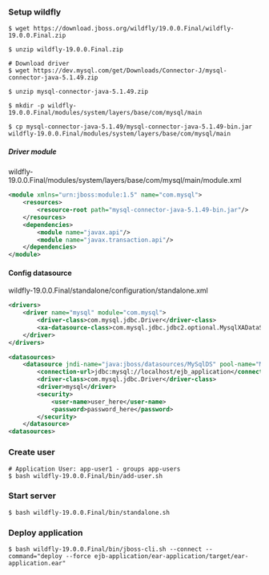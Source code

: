 ### Setup wildfly ###

```shell
$ wget https://download.jboss.org/wildfly/19.0.0.Final/wildfly-19.0.0.Final.zip

$ unzip wildfly-19.0.0.Final.zip

# Download driver
$ wget https://dev.mysql.com/get/Downloads/Connector-J/mysql-connector-java-5.1.49.zip

$ unzip mysql-connector-java-5.1.49.zip

$ mkdir -p wildfly-19.0.0.Final/modules/system/layers/base/com/mysql/main

$ cp mysql-connector-java-5.1.49/mysql-connector-java-5.1.49-bin.jar wildfly-19.0.0.Final/modules/system/layers/base/com/mysql/main
```

##### Driver module ####
wildfly-19.0.0.Final/modules/system/layers/base/com/mysql/main/module.xml 
```xml
<module xmlns="urn:jboss:module:1.5" name="com.mysql">
    <resources>
        <resource-root path="mysql-connector-java-5.1.49-bin.jar"/>
    </resources>
    <dependencies>
        <module name="javax.api"/>
        <module name="javax.transaction.api"/>
    </dependencies>
</module>
```

#### Config datasource ####
wildfly-19.0.0.Final/standalone/configuration/standalone.xml
```xml
<drivers>
    <driver name="mysql" module="com.mysql">
        <driver-class>com.mysql.jdbc.Driver</driver-class>
        <xa-datasource-class>com.mysql.jdbc.jdbc2.optional.MysqlXADataSource</xa-datasource-class>
    </driver>
</drivers>

<datasources>
    <datasource jndi-name="java:jboss/datasources/MySqlDS" pool-name="MySqlDS">
        <connection-url>jdbc:mysql://localhost/ejb_application</connection-url>
        <driver-class>com.mysql.jdbc.Driver</driver-class>
        <driver>mysql</driver>
        <security>
            <user-name>user_here</user-name>
            <password>password_here</password>
        </security>
    </datasource>
<datasources>
```

### Create user ###  

```shell
# Application User: app-user1 - groups app-users 
$ bash wildfly-19.0.0.Final/bin/add-user.sh
```

### Start server ###

```shell
$ bash wildfly-19.0.0.Final/bin/standalone.sh
```

### Deploy application ###

```shell
$ bash wildfly-19.0.0.Final/bin/jboss-cli.sh --connect --command="deploy --force ejb-application/ear-application/target/ear-application.ear"
```
